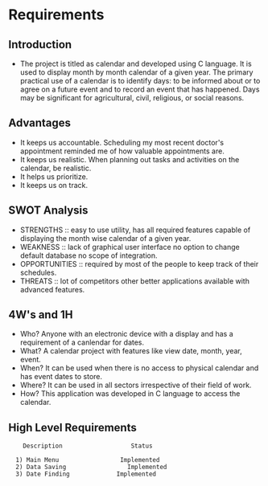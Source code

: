 # Requirements
## Introduction
* The project is titled as calendar and developed using C language. It is used to display month by month calendar of a given year. The primary practical use of a calendar is to identify days: to be informed about or to agree on a future event and to record an event that has happened. Days may be significant for agricultural, civil, religious, or social reasons.

## Advantages
* It keeps us accountable. Scheduling my most recent doctor's appointment reminded me of how valuable appointments are.
* It keeps us realistic. When planning out tasks and activities on the calendar, be realistic.
* It helps us prioritize.
* It keeps us on track.

## SWOT Analysis
* STRENGTHS :: easy to use utility, has all required features capable of displaying the month wise calendar of a given year.
* WEAKNESS :: lack of graphical user interface no option to change default database no scope of integration.
* OPPORTUNITIES :: required by most of the people to keep track of their schedules.
* THREATS :: lot of competitors other better applications available with advanced features.

## 4W's and 1H
* Who? Anyone with an electronic device with a display and has a requirement of a canlendar for dates.
* What? A calendar project with features like view date, month, year, event.
* When? It can be used when there is no access to physical calendar and has event dates to store.
* Where? It can be used in all sectors irrespective of their field of work.
* How? This application was developed in C language to access the calendar.

 ##  High Level Requirements
        Description             	  Status
          
      1) Main Menu                 Implemented
      2) Data Saving            	 Implemented
      3) Date Finding         	  Implemented






